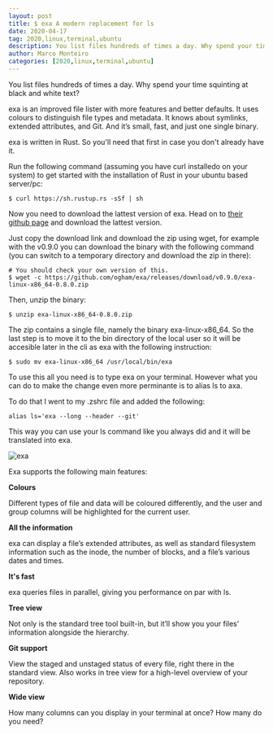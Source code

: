 ```yaml
---
layout: post
title: $ exa A modern replacement for ls
date: 2020-04-17
tag: 2020,linux,terminal,ubuntu
description: You list files hundreds of times a day. Why spend your time squinting at black and white text? exa is an improved file lister with more features and better defaults.
author: Marco Monteiro
categories: [2020,linux,terminal,ubuntu]
---
```


You list files hundreds of times a day. Why spend your time squinting at black and white text?

exa is an improved file lister with more features and better defaults. It uses colours to distinguish file types and metadata. It knows about symlinks, extended attributes, and Git. And it’s small, fast, and just one single binary.

<!--more-->

exa is written in Rust. So you'll need that first in case you don't already have it.

Run the following command (assuming you have curl installedo on your system) to get started with the installation of Rust in your ubuntu based server/pc:

	$ curl https://sh.rustup.rs -sSf | sh

Now you need to download the lattest version of exa. Head on to [their github page](https://github.com/ogham/exa/releases) and download the lattest version.

Just copy the download link and download the zip using wget, for example with the v0.9.0 you can download the binary with the following command (you can switch to a temporary directory and download the zip in there):

	# You should check your own version of this.
	$ wget -c https://github.com/ogham/exa/releases/download/v0.9.0/exa-linux-x86_64-0.8.0.zip

Then, unzip the binary:

	$ unzip exa-linux-x86_64-0.8.0.zip

The zip contains a single file, namely the binary exa-linux-x86_64. So the last step is to move it to the bin directory of the local user so it will be accesible later in the cli as exa with the following instruction:

	$ sudo mv exa-linux-x86_64 /usr/local/bin/exa

To use this all you need is to type exa on your terminal. However what you can do to make the change even more perminante is to alias ls to axa.

To do that I went to my .zshrc file and added the following:

	alias ls='exa --long --header --git'

This way you can use your ls command like you always did and it will be translated into exa.

![exa](https://i.imgur.com/VXTYKQl.png)

Exa supports the following main features:

**Colours**

Different types of file and data will be coloured differently, and the user and group columns will be highlighted for the current user.

**All the information**

exa can display a file’s extended attributes, as well as standard filesystem information such as the inode, the number of blocks, and a file’s various dates and times.

**It's fast**

exa queries files in parallel, giving you performance on par with ls.

**Tree view**

Not only is the standard tree tool built-in, but it’ll show you your files’ information alongside the hierarchy.

**Git support**

View the staged and unstaged status of every file, right there in the standard view. Also works in tree view for a high-level overview of your repository.

**Wide view**

How many columns can you display in your terminal at once? How many do you need?